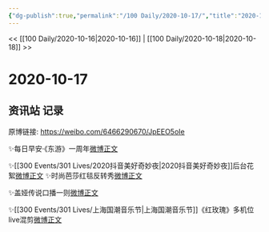 ```yaml
---
{"dg-publish":true,"permalink":"/100 Daily/2020-10-17/","title":"2020-10-17","created":"2023-04-08T15:25:44.598+08:00","updated":"2023-04-08T15:27:05.078+08:00"}
---
```



<< [[100 Daily/2020-10-16\|2020-10-16]] | [[100 Daily/2020-10-18\|2020-10-18]] >>

# 2020-10-17

## 资讯站 记录

原博链接: https://weibo.com/6466290670/JpEEO5oIe

✨每日早安·《东游》一周年[微博正文](https://m.weibo.cn/6466290670/4560940190663735)

✨[[300 Events/301 Lives/2020抖音美好奇妙夜\|2020抖音美好奇妙夜]]后台花絮[微博正文](https://m.weibo.cn/6466290670/4561040664696466)
✨时尚芭莎红毯反转秀[微博正文](https://m.weibo.cn/6466290670/4561050597592943)

✨盖娅传说口播一则[微博正文](https://m.weibo.cn/6466290670/4561111552891571)

✨[[300 Events/301 Lives/上海国潮音乐节\|上海国潮音乐节]]《红玫瑰》多机位live混剪[微博正文](https://m.weibo.cn/6466290670/4561130191847885)
